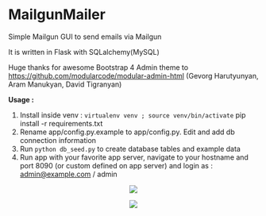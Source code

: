 # MailgunMailer
Simple Mailgun GUI to send emails via Mailgun

It is written in Flask with SQLalchemy(MySQL)

Huge thanks for awesome Bootstrap 4 Admin theme to https://github.com/modularcode/modular-admin-html (Gevorg Harutyunyan, Aram Manukyan, David Tigranyan)

**Usage :**  
1) Install inside venv : ``` virtualenv venv ; source venv/bin/activate ``` pip install -r requirements.txt  
2) Rename app/config.py.example to app/config.py. Edit and add db connection information  
3) Run ``` python db_seed.py ``` to create database tables and example data  
4) Run app with your favorite app server, navigate to your hostname and port 8090 (or custom defined on app server) and login as : admin@example.com / admin  

<p align="center">
<img src="https://s30.postimg.org/m1l879kg1/image.jpg"/>
</p>
<p align="center">
<img src="https://s30.postimg.org/pz8hwo79d/image.jpg"/>
</p>

